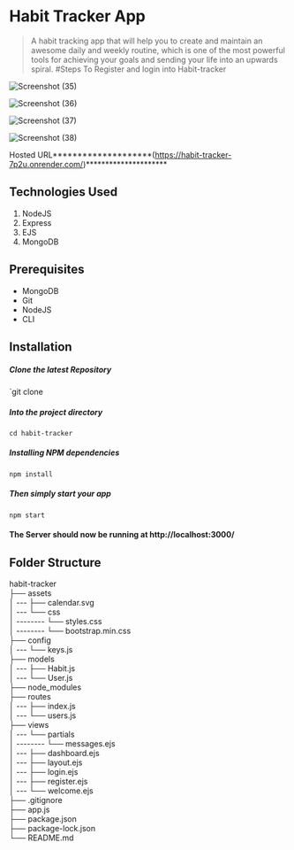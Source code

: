 # Habit Tracker App
> A habit tracking app that will help you to create and maintain an awesome daily and weekly routine, which is one of the most powerful tools for achieving your goals and sending your life into an upwards spiral.
#Steps To Register and login into Habit-tracker 

![Screenshot (35)](https://user-images.githubusercontent.com/63497877/212548456-57a97ee4-7cf2-41d8-b3b5-ccbf831c89f5.png)

![Screenshot (36)](https://user-images.githubusercontent.com/63497877/212548597-6e7a5968-b6f4-4c46-8bf3-c6ac34da35a2.png)

![Screenshot (37)](https://user-images.githubusercontent.com/63497877/212548609-ee843fbf-c238-40f2-8365-da4273d79728.png)

![Screenshot (38)](https://user-images.githubusercontent.com/63497877/212548624-317598bf-5548-4700-8d07-d34649d11954.png)

Hosted URL********************(https://habit-tracker-7p2u.onrender.com/)*********************

## Technologies Used
1.  NodeJS
2.  Express
3.  EJS
4.  MongoDB

## Prerequisites
- MongoDB
- Git
- NodeJS
- CLI

## Installation

##### Clone the latest Repository

`git clone 

##### Into the project directory

`cd habit-tracker`

##### Installing NPM dependencies

`npm install`

##### Then simply start your app

`npm start`

#### The Server should now be running at http://localhost:3000/

## Folder Structure

habit-tracker <br>
├── assets <br>
│ --- ├── calendar.svg <br>
│ --- └── css <br>
│ -------- └── styles.css <br>
│ -------- └── bootstrap.min.css <br>
├── config <br>
│ --- └── keys.js <br>
├── models <br>
│ --- ├── Habit.js <br>
│ --- └── User.js <br>
├── node_modules <br>
├── routes <br>
│ --- ├── index.js <br>
│ --- └── users.js <br>
├── views <br>
│ --- └── partials <br>
│ -------- └── messages.ejs <br>
│ --- ├── dashboard.ejs <br>
│ --- ├── layout.ejs <br>
│ --- ├── login.ejs <br>
│ --- ├── register.ejs <br>
│ --- └── welcome.ejs <br>
├── .gitignore <br>
├── app.js <br>
├── package.json <br>
├── package-lock.json <br>
└── README.md <br>
